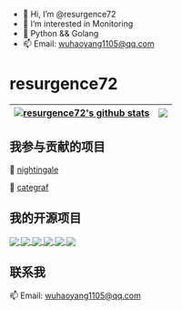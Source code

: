 - 👋 Hi, I’m @resurgence72
- 👀 I’m interested in Monitoring
- 🌱 Python && Golang
- 📫 Email: wuhaoyang1105@qq.com

# resurgence72
| <a href="https://github.com/resurgence72"><img align="center" src="https://github-readme-stats.vercel.app/api?username=resurgence72&count_private=true&show_icons=true&theme=buefy&include_all_commits&hide_border=true" alt="resurgence72's github stats" /></a> | <a href="https://github.com/resurgence72"><img align="center" src="https://github-readme-stats.vercel.app/api/top-langs/?username=resurgence72&hide=javascript,html,css&theme=buefy&layout=compact&hide_border=true" /></a> |
| ------------- | ------------- |


## 我参与贡献的项目

🌱  [nightingale](https://github.com/ccfos/nightingale)

🌱  [categraf](https://github.com/flashcatcloud/categraf)


## 我的开源项目
<a href="https://github.com/resurgence72/ProberMesh">
  <img align="center" src="https://github-readme-stats.vercel.app/api/pin/?username=resurgence72&repo=ProberMesh&theme=buefy" />
</a>
<a href="https://github.com/resurgence72/DHACron-WebUI">
  <img align="center" src="https://github-readme-stats.vercel.app/api/pin/?username=resurgence72&repo=DHACron-WebUI&theme=buefy" />
</a>
<a href="https://github.com/resurgence72/simple_inverted_index">
  <img align="center" src="https://github-readme-stats.vercel.app/api/pin/?username=resurgence72&repo=simple_inverted_index&theme=buefy" />
</a>
<a href="https://github.com/resurgence72/prome_dynamic_shard">
  <img align="center" src="https://github-readme-stats.vercel.app/api/pin/?username=resurgence72&repo=prome_dynamic_shard&theme=buefy" />
</a>
<a href="https://github.com/resurgence72/prom-remote-write-shard">
  <img align="center" src="https://github-readme-stats.vercel.app/api/pin/?username=resurgence72&repo=prom-remote-write-shard&theme=buefy" />
</a>
<a href="https://github.com/resurgence72/prom-metric-analyze">
  <img align="center" src="https://github-readme-stats.vercel.app/api/pin/?username=resurgence72&repo=prom-metric-analyze&theme=buefy" />
</a>


## 联系我

 📫  Email: wuhaoyang1105@qq.com
